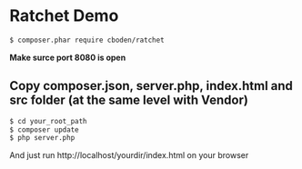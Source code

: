 # Ratchet Demo
```sh
$ composer.phar require cboden/ratchet
```
**Make surce port 8080 is open**
## Copy composer.json, server.php, index.html and src folder (at the same level with Vendor)
```sh
$ cd your_root_path
$ composer update
$ php server.php
```
And just run http://localhost/yourdir/index.html on your browser
